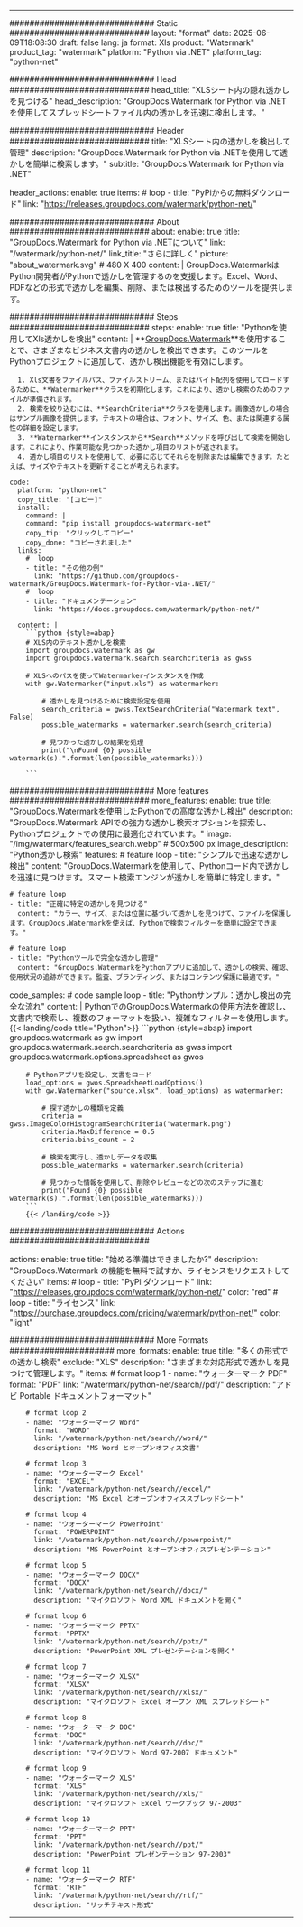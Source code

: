 
---
############################# Static ############################
layout: "format"
date:  2025-06-09T18:08:30
draft: false
lang: ja
format: Xls
product: "Watermark"
product_tag: "watermark"
platform: "Python via .NET"
platform_tag: "python-net"

############################# Head ############################
head_title: "XLSシート内の隠れ透かしを見つける"
head_description: "GroupDocs.Watermark for Python via .NETを使用してスプレッドシートファイル内の透かしを迅速に検出します。"

############################# Header ############################
title: "XLSシート内の透かしを検出して管理" 
description: "GroupDocs.Watermark for Python via .NETを使用して透かしを簡単に検索します。"
subtitle: "GroupDocs.Watermark for Python via .NET" 

header_actions:
  enable: true
  items:
    #  loop
    - title: "PyPiからの無料ダウンロード"
      link: "https://releases.groupdocs.com/watermark/python-net/"
      
############################# About ############################
about:
    enable: true
    title: "GroupDocs.Watermark for Python via .NETについて"
    link: "/watermark/python-net/"
    link_title: "さらに詳しく"
    picture: "about_watermark.svg" # 480 X 400
    content: |
       GroupDocs.WatermarkはPython開発者がPythonで透かしを管理するのを支援します。Excel、Word、PDFなどの形式で透かしを編集、削除、または検出するためのツールを提供します。

############################# Steps ############################
steps:
    enable: true
    title: "Pythonを使用してXls透かしを検出"
    content: |
      **[GroupDocs.Watermark](https://products.groupdocs.com/watermark/python-net/)**を使用することで、さまざまなビジネス文書内の透かしを検出できます。このツールをPythonプロジェクトに追加して、透かし検出機能を有効にします。
      
      1. Xls文書をファイルパス、ファイルストリーム、またはバイト配列を使用してロードするために、**Watermarker**クラスを初期化します。これにより、透かし検索のためのファイルが準備されます。
      2. 検索を絞り込むには、**SearchCriteria**クラスを使用します。画像透かしの場合はサンプル画像を提供します。テキストの場合は、フォント、サイズ、色、または関連する属性の詳細を設定します。
      3. **Watermarker**インスタンスから**Search**メソッドを呼び出して検索を開始します。これにより、作業可能な見つかった透かし項目のリストが返されます。
      4. 透かし項目のリストを使用して、必要に応じてそれらを削除または編集できます。たとえば、サイズやテキストを更新することが考えられます。
   
    code:
      platform: "python-net"
      copy_title: "[コピー]"
      install:
        command: |
        command: "pip install groupdocs-watermark-net"
        copy_tip: "クリックしてコピー"
        copy_done: "コピーされました"
      links:
        #  loop
        - title: "その他の例"
          link: "https://github.com/groupdocs-watermark/GroupDocs.Watermark-for-Python-via-.NET/"
        #  loop
        - title: "ドキュメンテーション"
          link: "https://docs.groupdocs.com/watermark/python-net/"
          
      content: |
        ```python {style=abap}
        # XLS内のテキスト透かしを検索
        import groupdocs.watermark as gw
        import groupdocs.watermark.search.searchcriteria as gwss

        # XLSへのパスを使ってWatermarkerインスタンスを作成
        with gw.Watermarker("input.xls") as watermarker:

            # 透かしを見つけるために検索設定を使用
            search_criteria = gwss.TextSearchCriteria("Watermark text", False)
            possible_watermarks = watermarker.search(search_criteria)

            # 見つかった透かしの結果を処理
            print("\nFound {0} possible watermark(s).".format(len(possible_watermarks)))
       
        ```  

############################# More features ############################
more_features:
  enable: true
  title: "GroupDocs.Watermarkを使用したPythonでの高度な透かし検出"
  description: "GroupDocs.Watermark APIでの強力な透かし検索オプションを探索し、Pythonプロジェクトでの使用に最適化されています。"
  image: "/img/watermark/features_search.webp" # 500x500 px
  image_description: "Python透かし検索"
  features:
    # feature loop
    - title: "シンプルで迅速な透かし検出"
      content: "GroupDocs.Watermarkを使用して、Pythonコード内で透かしを迅速に見つけます。スマート検索エンジンが透かしを簡単に特定します。"

    # feature loop
    - title: "正確に特定の透かしを見つける"
      content: "カラー、サイズ、または位置に基づいて透かしを見つけて、ファイルを保護します。GroupDocs.Watermarkを使えば、Pythonで検索フィルターを簡単に設定できます。"

    # feature loop
    - title: "Pythonツールで完全な透かし管理"
      content: "GroupDocs.WatermarkをPythonアプリに追加して、透かしの検索、確認、使用状況の追跡ができます。監査、ブランディング、またはコンテンツ保護に最適です。"
      
  code_samples:
    # code sample loop
    - title: "Pythonサンプル：透かし検出の完全な流れ"
      content: |
        PythonでのGroupDocs.Watermarkの使用方法を確認し、文書内で検索し、複数のフォーマットを扱い、複雑なフィルターを使用します。
        {{< landing/code title="Python">}}
        ```python {style=abap}
        import groupdocs.watermark as gw
        import groupdocs.watermark.search.searchcriteria as gwss
        import groupdocs.watermark.options.spreadsheet as gwos

        # Pythonアプリを設定し、文書をロード
        load_options = gwos.SpreadsheetLoadOptions()
        with gw.Watermarker("source.xlsx", load_options) as watermarker:

            # 探す透かしの種類を定義
            criteria = gwss.ImageColorHistogramSearchCriteria("watermark.png")
            criteria.MaxDifference = 0.5
            criteria.bins_count = 2

            # 検索を実行し、透かしデータを収集
            possible_watermarks = watermarker.search(criteria)

            # 見つかった情報を使用して、削除やレビューなどの次のステップに進む
            print("Found {0} possible watermark(s).".format(len(possible_watermarks)))        
        ```
        {{< /landing/code >}}


############################# Actions ############################

actions:
  enable: true
  title: "始める準備はできましたか?"
  description: "GroupDocs.Watermark の機能を無料で試すか、ライセンスをリクエストしてください"
  items:
    #  loop
    - title: "PyPi ダウンロード"
      link: "https://releases.groupdocs.com/watermark/python-net/"
      color: "red"
        #  loop
    - title: "ライセンス"
      link: "https://purchase.groupdocs.com/pricing/watermark/python-net/"
      color: "light"


############################# More Formats #####################
more_formats:
    enable: true
    title: "多くの形式での透かし検索"
    exclude: "XLS"
    description: "さまざまな対応形式で透かしを見つけて管理します。"
    items: 
        # format loop 1
        - name: "ウォーターマーク PDF"
          format: "PDF"
          link: "/watermark/python-net/search//pdf/"
          description: "アドビ Portable ドキュメントフォーマット"

        # format loop 2
        - name: "ウォーターマーク Word"
          format: "WORD"
          link: "/watermark/python-net/search//word/"
          description: "MS Word とオープンオフィス文書"
          
        # format loop 3
        - name: "ウォーターマーク Excel"
          format: "EXCEL"
          link: "/watermark/python-net/search//excel/"
          description: "MS Excel とオープンオフィススプレッドシート"

        # format loop 4
        - name: "ウォーターマーク PowerPoint"
          format: "POWERPOINT"
          link: "/watermark/python-net/search//powerpoint/"
          description: "MS PowerPoint とオープンオフィスプレゼンテーション"

        # format loop 5
        - name: "ウォーターマーク DOCX"
          format: "DOCX"
          link: "/watermark/python-net/search//docx/"
          description: "マイクロソフト Word XML ドキュメントを開く"
          
        # format loop 6
        - name: "ウォーターマーク PPTX"
          format: "PPTX"
          link: "/watermark/python-net/search//pptx/"
          description: "PowerPoint XML プレゼンテーションを開く"
          
        # format loop 7
        - name: "ウォーターマーク XLSX"
          format: "XLSX"
          link: "/watermark/python-net/search//xlsx/"
          description: "マイクロソフト Excel オープン XML スプレッドシート"

        # format loop 8
        - name: "ウォーターマーク DOC"
          format: "DOC"
          link: "/watermark/python-net/search//doc/"
          description: "マイクロソフト Word 97-2007 ドキュメント"

        # format loop 9
        - name: "ウォーターマーク XLS"
          format: "XLS"
          link: "/watermark/python-net/search//xls/"
          description: "マイクロソフト Excel ワークブック 97-2003"

        # format loop 10
        - name: "ウォーターマーク PPT"
          format: "PPT"
          link: "/watermark/python-net/search//ppt/"
          description: "PowerPoint プレゼンテーション 97-2003"

        # format loop 11
        - name: "ウォーターマーク RTF"
          format: "RTF"
          link: "/watermark/python-net/search//rtf/"
          description: "リッチテキスト形式"

---
